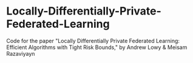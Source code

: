 # Locally-Differentially-Private-Federated-Learning
Code for the paper "Locally Differentially Private Federated Learning: Efficient Algorithms with Tight Risk Bounds," by Andrew Lowy &amp; Meisam Razaviyayn
